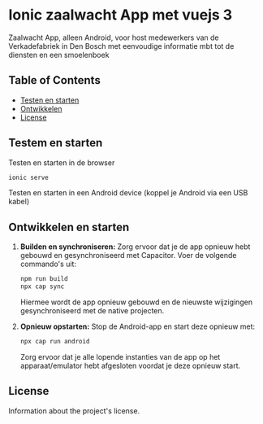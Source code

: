 # Ionic zaalwacht App met vuejs 3

Zaalwacht App, alleen Android, voor host medewerkers van de Verkadefabriek in Den Bosch met eenvoudige informatie mbt tot de diensten en een smoelenboek

## Table of Contents

- [Testen en starten](#testen)
- [Ontwikkelen](#develop)
- [License](#license)

## Testem en starten

Testen en starten in de browser

```bash
ionic serve
```

Testen en starten in een Android device (koppel je Android via een USB kabel)

## Ontwikkelen en starten

1. **Builden en synchroniseren:**
   Zorg ervoor dat je de app opnieuw hebt gebouwd en gesynchroniseerd met Capacitor. Voer de volgende commando's uit:

   ```bash
   npm run build
   npx cap sync
   ```

    Hiermee wordt de app opnieuw gebouwd en de nieuwste wijzigingen gesynchroniseerd met de native projecten.

2. **Opnieuw opstarten:**
   Stop de Android-app en start deze opnieuw met:

   ```bash
   npx cap run android
   ```

    Zorg ervoor dat je alle lopende instanties van de app op het apparaat/emulator hebt afgesloten voordat je deze opnieuw start.

## License

Information about the project's license.
